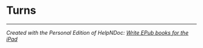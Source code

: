# Turns


***
_Created with the Personal Edition of HelpNDoc: [Write EPub books for the iPad](<https://www.helpndoc.com/create-epub-ebooks>)_
